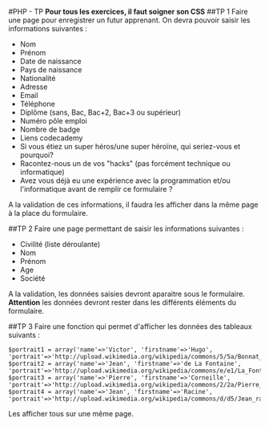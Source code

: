 #PHP - TP
**Pour tous les exercices, il faut soigner son CSS**
##TP 1
Faire une page pour enregistrer un futur apprenant. On devra pouvoir saisir les informations suivantes :  
- Nom
- Prénom
- Date de naissance
- Pays de naissance
- Nationalité
- Adresse
- Email
- Téléphone
- Diplôme (sans, Bac, Bac+2, Bac+3 ou supérieur)
- Numéro pôle emploi
- Nombre de badge
- Liens codecademy
- Si vous étiez un super héros/une super héroïne, qui seriez-vous et pourquoi?
- Racontez-nous un de vos "hacks" (pas forcément technique ou informatique)
- Avez vous déjà eu une expérience avec la programmation et/ou l'informatique avant de remplir ce formulaire ?

A la validation de ces informations, il faudra les afficher dans la même page à la place du formulaire.   

##TP 2
Faire une page permettant de saisir les informations suivantes :
- Civilité (liste déroulante)
- Nom
- Prénom
- Age
- Société

A la validation, les données saisies devront aparaitre sous le formulaire. **Attention** les données devront rester dans les différents éléments du formulaire.

##TP 3
Faire une fonction qui permet d'afficher les données des tableaux suivants :




    $portrait1 = array('name'=>'Victor', 'firstname'=>'Hugo', 'portrait'=>'http://upload.wikimedia.org/wikipedia/commons/5/5a/Bonnat_Hugo001z.jpg');
    $portrait2 = array('name'=>'Jean', 'firstname'=>'de La Fontaine', 'portrait'=>'http://upload.wikimedia.org/wikipedia/commons/e/e1/La_Fontaine_par_Rigaud.jpg');
    $portrait3 = array('name'=>'Pierre', 'firstname'=>'Corneille', 'portrait'=>'http://upload.wikimedia.org/wikipedia/commons/2/2a/Pierre_Corneille_2.jpg');
    $portrait4 = array('name'=>'Jean', 'firstname'=>'Racine', 'portrait'=>'http://upload.wikimedia.org/wikipedia/commons/d/d5/Jean_racine.jpg');

Les afficher tous sur une même page.
